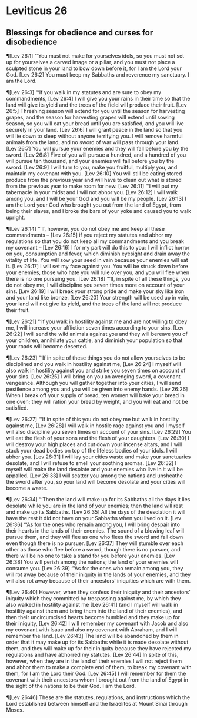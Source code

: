 # Leviticus 26

## Blessings for obedience and curses for disobedience
¶[Lev 26:1] “‘You must not make for yourselves idols, so you must not set up for yourselves a carved image or a pillar, and you must not place a sculpted stone in your land to bow down before it, for I am the Lord your God.
[Lev 26:2] You must keep my Sabbaths and reverence my sanctuary. I am the Lord.

¶[Lev 26:3] “‘If you walk in my statutes and are sure to obey my commandments,
[Lev 26:4] I will give you your rains in their time so that the land will give its yield and the trees of the field will produce their fruit.
[Lev 26:5] Threshing season will extend for you until the season for harvesting grapes, and the season for harvesting grapes will extend until sowing season, so you will eat your bread until you are satisfied, and you will live securely in your land.
[Lev 26:6] I will grant peace in the land so that you will lie down to sleep without anyone terrifying you. I will remove harmful animals from the land, and no sword of war will pass through your land.
[Lev 26:7] You will pursue your enemies and they will fall before you by the sword.
[Lev 26:8] Five of you will pursue a hundred, and a hundred of you will pursue ten thousand, and your enemies will fall before you by the sword.
[Lev 26:9] I will turn to you, make you fruitful, multiply you, and maintain my covenant with you.
[Lev 26:10] You will still be eating stored produce from the previous year and will have to clean out what is stored from the previous year to make room for new.
[Lev 26:11] “‘I will put my tabernacle in your midst and I will not abhor you.
[Lev 26:12] I will walk among you, and I will be your God and you will be my people.
[Lev 26:13] I am the Lord your God who brought you out from the land of Egypt, from being their slaves, and I broke the bars of your yoke and caused you to walk upright.

¶[Lev 26:14] “‘If, however, you do not obey me and keep all these commandments –
[Lev 26:15] if you reject my statutes and abhor my regulations so that you do not keep all my commandments and you break my covenant –
[Lev 26:16] I for my part will do this to you: I will inflict horror on you, consumption and fever, which diminish eyesight and drain away the vitality of life. You will sow your seed in vain because your enemies will eat it.
[Lev 26:17] I will set my face against you. You will be struck down before your enemies, those who hate you will rule over you, and you will flee when there is no one pursuing you.
[Lev 26:18] “‘If, in spite of all these things, you do not obey me, I will discipline you seven times more on account of your sins.
[Lev 26:19] I will break your strong pride and make your sky like iron and your land like bronze.
[Lev 26:20] Your strength will be used up in vain, your land will not give its yield, and the trees of the land will not produce their fruit.

¶[Lev 26:21] “‘If you walk in hostility against me and are not willing to obey me, I will increase your affliction seven times according to your sins.
[Lev 26:22] I will send the wild animals against you and they will bereave you of your children, annihilate your cattle, and diminish your population so that your roads will become deserted.

¶[Lev 26:23] “‘If in spite of these things you do not allow yourselves to be disciplined and you walk in hostility against me,
[Lev 26:24] I myself will also walk in hostility against you and strike you seven times on account of your sins.
[Lev 26:25] I will bring on you an avenging sword, a covenant vengeance. Although you will gather together into your cities, I will send pestilence among you and you will be given into enemy hands.
[Lev 26:26] When I break off your supply of bread, ten women will bake your bread in one oven; they will ration your bread by weight, and you will eat and not be satisfied.

¶[Lev 26:27] “‘If in spite of this you do not obey me but walk in hostility against me,
[Lev 26:28] I will walk in hostile rage against you and I myself will also discipline you seven times on account of your sins.
[Lev 26:29] You will eat the flesh of your sons and the flesh of your daughters.
[Lev 26:30] I will destroy your high places and cut down your incense altars, and I will stack your dead bodies on top of the lifeless bodies of your idols. I will abhor you.
[Lev 26:31] I will lay your cities waste and make your sanctuaries desolate, and I will refuse to smell your soothing aromas.
[Lev 26:32] I myself will make the land desolate and your enemies who live in it will be appalled.
[Lev 26:33] I will scatter you among the nations and unsheathe the sword after you, so your land will become desolate and your cities will become a waste.

¶[Lev 26:34] “‘Then the land will make up for its Sabbaths all the days it lies desolate while you are in the land of your enemies; then the land will rest and make up its Sabbaths.
[Lev 26:35] All the days of the desolation it will have the rest it did not have on your Sabbaths when you lived on it.
[Lev 26:36] “‘As for the ones who remain among you, I will bring despair into their hearts in the lands of their enemies. The sound of a blowing leaf will pursue them, and they will flee as one who flees the sword and fall down even though there is no pursuer.
[Lev 26:37] They will stumble over each other as those who flee before a sword, though there is no pursuer, and there will be no one to take a stand for you before your enemies.
[Lev 26:38] You will perish among the nations; the land of your enemies will consume you.
[Lev 26:39] “‘As for the ones who remain among you, they will rot away because of their iniquity in the lands of your enemies, and they will also rot away because of their ancestors’ iniquities which are with them.

¶[Lev 26:40] However, when they confess their iniquity and their ancestors’ iniquity which they committed by trespassing against me, by which they also walked in hostility against me
[Lev 26:41] (and I myself will walk in hostility against them and bring them into the land of their enemies), and then their uncircumcised hearts become humbled and they make up for their iniquity,
[Lev 26:42] I will remember my covenant with Jacob and also my covenant with Isaac and also my covenant with Abraham, and I will remember the land.
[Lev 26:43] The land will be abandoned by them in order that it may make up for its Sabbaths while it is made desolate without them, and they will make up for their iniquity because they have rejected my regulations and have abhorred my statutes.
[Lev 26:44] In spite of this, however, when they are in the land of their enemies I will not reject them and abhor them to make a complete end of them, to break my covenant with them, for I am the Lord their God.
[Lev 26:45] I will remember for them the covenant with their ancestors whom I brought out from the land of Egypt in the sight of the nations to be their God. I am the Lord.

¶[Lev 26:46] These are the statutes, regulations, and instructions which the Lord established between himself and the Israelites at Mount Sinai through Moses.
